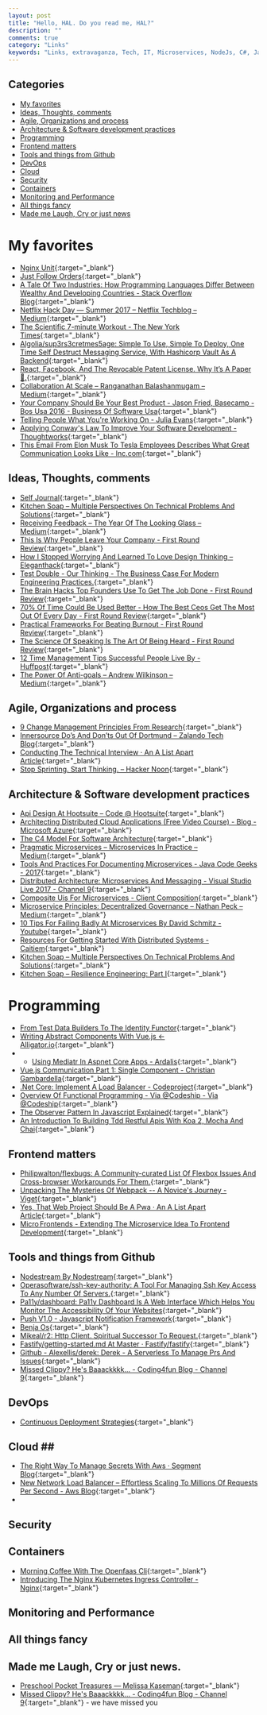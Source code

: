 ```yaml
---
layout: post
title: "Hello, HAL. Do you read me, HAL?"
description: ""
comments: true
category: "Links"
keywords: "Links, extravaganza, Tech, IT, Microservices, NodeJs, C#, Javascript, Solution architecture"
---
```


## Categories ##
* [My favorites](#favorites)
* [Ideas, Thoughts, comments](#ideas)
* [Agile, Organizations and process](#agile)
* [Architecture & Software development practices](#development)
* [Programming](#net)
* [Frontend matters](#web)
* [Tools and things from Github](#tools)
* [DevOps](#devops)
* [Cloud](#cloud)
* [Security](#security)
* [Containers](#containers)
* [Monitoring and Performance](#monitoring)
* [All things fancy](#buzz)
* [Made me Laugh, Cry or just news](#news)

# My favorites<a name="favorites"></a> #
* [Nginx Unit](https://www.nginx.com/products/nginx-unit/){:target="_blank"}
* [Just Follow Orders](http://blog.cleancoder.com/uncle-bob/2017/08/28/JustFollowingOders.html){:target="_blank"}
* [A Tale Of Two Industries: How Programming Languages Differ Between Wealthy And Developing Countries - Stack Overflow Blog](https://stackoverflow.blog/2017/08/29/tale-two-industries-programming-languages-differ-wealthy-developing-countries/){:target="_blank"}
* [Netflix Hack Day — Summer 2017 – Netflix Techblog – Medium](https://medium.com/netflix-techblog/netflix-hack-day-summer-2017-ef3ba81a8a77){:target="_blank"}
* [The Scientific 7-minute Workout - The New York Times](https://well.blogs.nytimes.com/2013/05/09/the-scientific-7-minute-workout/?_php=true&_type=blogs&_r=1){:target="_blank"}
* [Algolia/sup3rs3cretmes5age: Simple To Use, Simple To Deploy, One Time Self Destruct Messaging Service, With Hashicorp Vault As A Backend](https://github.com/algolia/sup3rS3cretMes5age){:target="_blank"}
* [React, Facebook, And The Revocable Patent License. Why It’s A Paper 🐯.](https://medium.com/@dwalsh.sdlr/react-facebook-and-the-revokable-patent-license-why-its-a-paper-25c40c50b562){:target="_blank"}
* [Collaboration At Scale – Ranganathan Balashanmugam – Medium](https://medium.com/@ran_than/collaboration-at-scale-b27f17b4614a){:target="_blank"}
* [Your Company Should Be Your Best Product - Jason Fried, Basecamp - Bos Usa 2016 - Business Of Software Usa](http://businessofsoftware.org/2017/08/build-customer-driven-product-team-jason-fried-basecamp-bos-usa-2016/){:target="_blank"}
* [Telling People What You're Working On - Julia Evans](https://jvns.ca/blog/2017/09/03/telling-people-what-you-re-working-on/){:target="_blank"}
* [Applying Conway's Law To Improve Your Software Development - Thoughtworks](https://www.thoughtworks.com/insights/blog/applying-conways-law-improve-your-software-development){:target="_blank"}
* [This Email From Elon Musk To Tesla Employees Describes What Great Communication Looks Like - Inc.com](https://www.inc.com/justin-bariso/this-email-from-elon-musk-to-tesla-employees-descr.html){:target="_blank"}

## Ideas, Thoughts, comments <a name="ideas"></a> ##
* [Self Journal](https://blog.nrwl.io/write-it-down-55086ca4f2ee){:target="_blank"}
* [Kitchen Soap – Multiple Perspectives On Technical Problems And Solutions](https://www.kitchensoap.com/2017/08/12/multiple-perspectives-on-technical-problems-and-solutions/){:target="_blank"}
* [Receiving Feedback – The Year Of The Looking Glass – Medium](https://medium.com/the-year-of-the-looking-glass/receiving-feedback-9ed4daef018f?__s=wakwmyepmhismx8ehtnp){:target="_blank"}
* [This Is Why People Leave Your Company - First Round Review](http://firstround.com/review/This-is-Why-People-Leave-Your-Company/?__s=wakwmyepmhismx8ehtnp){:target="_blank"}
* [How I Stopped Worrying And Learned To Love Design Thinking – Eleganthack](http://eleganthack.com/how-i-stopped-worrying-and-learned-to-love-design-thinking/){:target="_blank"}
* [Test Double - Our Thinking - The Business Case For Modern Engineering Practices.](http://blog.testdouble.com/posts/2017-08-22-the-business-case-for-modern-engineering-practices.html){:target="_blank"}
* [The Brain Hacks Top Founders Use To Get The Job Done - First Round Review](http://firstround.com/review/The-Brain-Hacks-Top-Founders-Use-to-Get-Stuff-Done/){:target="_blank"}
* [70% Of Time Could Be Used Better - How The Best Ceos Get The Most Out Of Every Day - First Round Review](http://firstround.com/review/70-of-Time-Could-Be-Used-Better-How-the-Best-CEOs-Get-the-Most-Out-of-Every-Day/){:target="_blank"}
* [Practical Frameworks For Beating Burnout - First Round Review](http://firstround.com/review/practical-frameworks-for-beating-burnout/){:target="_blank"}
* [The Science Of Speaking Is The Art Of Being Heard - First Round Review](http://firstround.com/review/the-science-of-speaking-is-the-art-of-being-heard/){:target="_blank"}
* [12 Time Management Tips Successful People Live By - Huffpost](http://www.huffingtonpost.com/entry/time-management-tips_us_566afac3e4b0f290e522e561){:target="_blank"}
* [The Power Of Anti-goals – Andrew Wilkinson – Medium](https://medium.com/@awilkinson/the-power-of-anti-goals-c38f5f46d23c){:target="_blank"}

## Agile, Organizations and process<a name="agile"></a> ##
* [9 Change Management Principles From Research](http://daniellock.com/9-change-management-principles/){:target="_blank"}
* [Innersource Do’s And Don’ts Out Of Dortmund – Zalando Tech Blog](https://jobs.zalando.com/tech/blog/innersource-dos-and-donts-out-of-dortmund/index.html){:target="_blank"}
* [Conducting The Technical Interview · An A List Apart Article](https://alistapart.com/article/conducting-the-technical-interview){:target="_blank"}
* [Stop Sprinting. Start Thinking. – Hacker Noon](https://hackernoon.com/stop-sprinting-start-thinking-2f754554a733){:target="_blank"}

## Architecture & Software development practices <a name="development"></a> ##
* [Api Design At Hootsuite – Code @ Hootsuite](http://code.hootsuite.com/api-design-at-hootsuite/){:target="_blank"}
* [Architecting Distributed Cloud Applications (Free Video Course) - Blog - Microsoft Azure](https://azure.microsoft.com/en-us/blog/architecting-distributed-cloud-applications-free-video-course/){:target="_blank"}
* [The C4 Model For Software Architecture](https://c4model.com/){:target="_blank"}
* [Pragmatic Microservices – Microservices In Practice – Medium](https://medium.com/microservices-in-practice/microservices-in-practice-7a3e85b6624c){:target="_blank"}
* [Tools And Practices For Documenting Microservices - Java Code Geeks - 2017](https://www.javacodegeeks.com/2017/08/tools-practices-documenting-microservices.html){:target="_blank"}
* [Distributed Architecture: Microservices And Messaging - Visual Studio Live 2017 - Channel 9](https://channel9.msdn.com/Events/Visual-Studio/Live-2017/W04){:target="_blank"}
* [Composite Uis For Microservices - Client Composition](https://jimmybogard.com/composite-uis-for-microservices-client-composition/){:target="_blank"}
* [Microservice Principles: Decentralized Governance – Nathan Peck – Medium](https://medium.com/@nathankpeck/microservice-principles-decentralized-governance-4cdbde2ff6ca){:target="_blank"}
* [10 Tips For Failing Badly At Microservices By David Schmitz - Youtube](https://www.youtube.com/watch?v=X0tjziAQfNQ){:target="_blank"}
* [Resources For Getting Started With Distributed Systems - Caitiem](https://caitiem.com/2017/09/07/getting-started-with-distributed-systems/){:target="_blank"}
* [Kitchen Soap – Multiple Perspectives On Technical Problems And Solutions](https://www.kitchensoap.com/2017/08/12/multiple-perspectives-on-technical-problems-and-solutions/){:target="_blank"}
* [Kitchen Soap – Resilience Engineering: Part I](https://www.kitchensoap.com/2011/04/07/resilience-engineering-part-i/){:target="_blank"}

# Programming <a name="net"></a> ##
* [From Test Data Builders To The Identity Functor](http://blog.ploeh.dk/2017/08/14/from-test-data-builders-to-the-identity-functor/){:target="_blank"}
* [Writing Abstract Components With Vue.js ← Alligator.io](https://alligator.io/vuejs/vue-abstract-components/){:target="_blank"}
* * [Using Mediatr In Aspnet Core Apps - Ardalis](https://ardalis.com/using-mediatr-in-aspnet-core-apps){:target="_blank"}
* [Vue.js Communication Part 1: Single Component - Christian Gambardella](https://gambardella.info/2017/08/31/vue-js-communication-single-component/){:target="_blank"}
* [.Net Core: Implement A Load Balancer - Codeproject](https://www.codeproject.com/Articles/1204478/net-core-implement-a-load-balancer){:target="_blank"}
* [Overview Of Functional Programming - Via @Codeship - Via @Codeship](https://blog.codeship.com/overview-of-functional-programming/){:target="_blank"}
* [The Observer Pattern In Javascript Explained](https://pawelgrzybek.com/the-observer-pattern-in-javascript-explained/){:target="_blank"}
* [An Introduction To Building Tdd Restful Apis With Koa 2, Mocha And Chai](https://www.valentinog.com/blog/test-driven-api-koa-2-mocha-chai/){:target="_blank"}


## Frontend matters <a name="web"></a> ##
* [Philipwalton/flexbugs: A Community-curated List Of Flexbox Issues And Cross-browser Workarounds For Them.](https://github.com/philipwalton/flexbugs){:target="_blank"}
* [Unpacking The Mysteries Of Webpack -- A Novice's Journey - Viget](https://www.viget.com/articles/unpacking-the-mysteries-of-webpack-a-novices-journey){:target="_blank"}
* [Yes, That Web Project Should Be A Pwa · An A List Apart Article](https://alistapart.com/article/yes-that-web-project-should-be-a-pwa){:target="_blank"}
* [Micro Frontends - Extending The Microservice Idea To Frontend Development](https://micro-frontends.org/){:target="_blank"}

## Tools and things from Github <a name="tools"></a> ##
* [Nodestream By Nodestream](http://nodestream.github.io/){:target="_blank"}
* [Operasoftware/ssh-key-authority: A Tool For Managing Ssh Key Access To Any Number Of Servers.](https://github.com/operasoftware/ssh-key-authority){:target="_blank"}
* [Pa11y/dashboard: Pa11y Dashboard Is A Web Interface Which Helps You Monitor The Accessibility Of Your Websites](https://github.com/pa11y/dashboard){:target="_blank"}
* [Push V1.0 - Javascript Notification Framework](https://pushjs.org/#){:target="_blank"}
* [Benja Os](http://benja.io/#rpi2){:target="_blank"}
* [Mikeal/r2: Http Client. Spiritual Successor To Request.](https://github.com/mikeal/r2){:target="_blank"}
* [Fastify/getting-started.md At Master · Fastify/fastify](https://github.com/fastify/fastify/blob/master/docs/Getting-Started.md){:target="_blank"}
* [Github - Alexellis/derek: Derek - A Serverless To Manage Prs And Issues](https://github.com/alexellis/derek){:target="_blank"}
* [Missed Clippy? He's Baaackkkk... - Coding4fun Blog - Channel 9](https://channel9.msdn.com/coding4fun/blog/Missed-Clippy-Hes-baaackkkk){:target="_blank"}


## DevOps<a name="devops"></a> ##
* [Continuous Deployment Strategies](https://www.gocd.org/tags/continuous-deployment-strategies.html){:target="_blank"}

## Cloud <a name="cloud"></a>##
* [The Right Way To Manage Secrets With Aws · Segment Blog](https://segment.com/blog/the-right-way-to-manage-secrets/){:target="_blank"} 
* [New Network Load Balancer – Effortless Scaling To Millions Of Requests Per Second - Aws Blog](https://aws.amazon.com/blogs/aws/new-network-load-balancer-effortless-scaling-to-millions-of-requests-per-second/){:target="_blank"}
* 
## Security<a name="security"></a> ##

## Containers <a name="containers"></a> ##
* [Morning Coffee With The Openfaas Cli](https://blog.alexellis.io/quickstart-openfaas-cli/){:target="_blank"}
* [Introducing The Nginx Kubernetes Ingress Controller - Nginx](https://www.nginx.com/blog/introducing-nginx-kubernetes-ingress-controller/){:target="_blank"}


## Monitoring and Performance <a name="monitoring"></a> ##

## All things fancy <a name="buzz"></a> ##

## Made me Laugh, Cry or just news. <a name="news"></a> ##
* [Preschool Pocket Treasures — Melissa Kaseman](http://www.melissakaseman.com/preschool-pocket-treasures/){:target="_blank"}
* [Missed Clippy? He's Baaackkkk... - Coding4fun Blog - Channel 9](https://channel9.msdn.com/coding4fun/blog/Missed-Clippy-Hes-baaackkkk){:target="_blank"} - we have missed you
